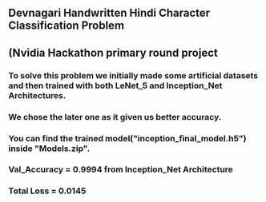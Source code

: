## Devnagari Handwritten Hindi Character Classification Problem

## (Nvidia Hackathon primary round project 

### To solve this problem we initially made some artificial datasets and then trained with both LeNet_5 and Inception_Net Architectures. 


### We chose the later one as it given us better accuracy.

### You can find the trained model("inception_final_model.h5") inside "Models.zip".

### Val_Accuracy = 0.9994  from Inception_Net Architecture

### Total Loss = 0.0145
